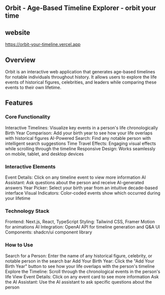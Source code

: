 ## Orbit - Age-Based Timeline Explorer - orbit your time

## website
https://orbit-your-timeline.vercel.app


## Overview

Orbit is an interactive web application that generates age-based timelines for notable individuals throughout history. It allows users to explore the life events of historical figures, celebrities, and leaders while comparing these events to their own lifetime.

## Features

### Core Functionality
Interactive Timelines: Visualize key events in a person's life chronologically
Birth Year Comparison: Add your birth year to see how your life overlaps with historical figures
AI-Powered Search: Find any notable person with intelligent search suggestions
Time Travel Effects: Engaging visual effects while scrolling through the timeline
Responsive Design: Works seamlessly on mobile, tablet, and desktop devices

### Interactive Elements
Event Details: Click on any timeline event to view more information
AI Assistant: Ask questions about the person and receive AI-generated answers
Year Picker: Select your birth year from an intuitive decade-based interface
Visual Indicators: Color-coded events show which occurred during your lifetime

### Technology Stack

Frontend: Next.js, React, TypeScript
Styling: Tailwind CSS, Framer Motion for animations
AI Integration: OpenAI API for timeline generation and Q&A
UI Components: shadcn/ui component library

### How to Use
Search for a Person: Enter the name of any historical figure, celebrity, or notable person in the search bar
Add Your Birth Year: Click the "Add Your Birth Year" button to see how your life overlaps with the person's timeline
Explore the Timeline: Scroll through the chronological events in the person's life
View Event Details: Click on any event card to see more information
Ask the AI Assistant: Use the AI assistant to ask specific questions about the person
